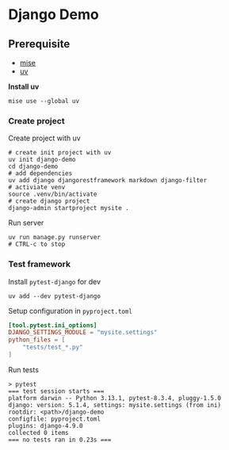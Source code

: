 # Django Demo

## Prerequisite

* [mise](https://github.com/jdx/mise)
* [uv](https://github.com/astral-sh/uv)

**Install uv**

```shell
mise use --global uv
```

### Create project

Create project with uv
```shell
# create init project with uv
uv init django-demo
cd django-demo
# add dependencies
uv add django djangorestframework markdown django-filter
# activiate venv
source .venv/bin/activate
# create django project
django-admin startproject mysite .
```

Run server

```shell
uv run manage.py runserver
# CTRL-c to stop
```

### Test framework

Install `pytest-django` for dev

```
uv add --dev pytest-django
```

Setup configuration in `pyproject.toml`

```toml
[tool.pytest.ini_options]
DJANGO_SETTINGS_MODULE = "mysite.settings"
python_files = [
    "tests/test_*.py"
]
```

Run tests

```shell
> pytest
=== test session starts ===
platform darwin -- Python 3.13.1, pytest-8.3.4, pluggy-1.5.0
django: version: 5.1.4, settings: mysite.settings (from ini)
rootdir: <path>/django-demo
configfile: pyproject.toml
plugins: django-4.9.0
collected 0 items
=== no tests ran in 0.23s ===
```
